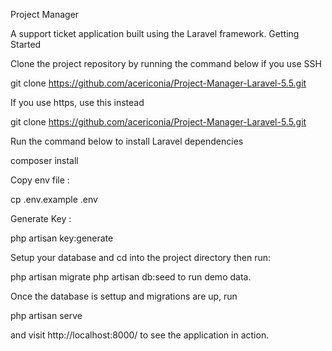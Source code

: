 Project Manager

A support ticket application built using the Laravel framework.
Getting Started

Clone the project repository by running the command below if you use SSH

git clone https://github.com/acericonia/Project-Manager-Laravel-5.5.git

If you use https, use this instead

git clone https://github.com/acericonia/Project-Manager-Laravel-5.5.git

Run the command below to install Laravel dependencies

composer install

Copy env file :

cp .env.example .env

Generate Key :

php artisan key:generate

Setup your database and cd into the project directory then run:

php artisan migrate
php artisan db:seed to run demo data.

Once the database is settup and migrations are up, run

php artisan serve

and visit http://localhost:8000/ to see the application in action.
